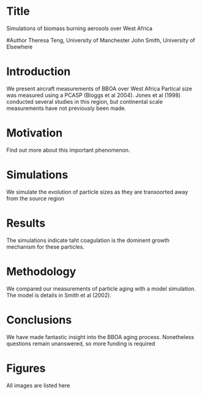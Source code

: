 # Title
Simulations of biomass burning aerosols over West Africa

#Author
Theresa Teng, University of Manchester
John Smith, University of Elsewhere

# Introduction
We present aircraft measurements of BBOA over West Africa
Partical size was measured using a PCASP (Bloggs et al 2004).
Jones et al (1998) conducted several studies in this region, but continental scale measurements have not previously been made.

# Motivation
Find out more about this important phenomenon.

# Simulations
We simulate the evolution of particle sizes as they are transoorted away from the source region

# Results
The simulations indicate taht coagulation is the dominent growth mechanism for these particles.


# Methodology
We compared our measurements of particle aging with a model simulation. The model is details in Smith et al (2002).

# Conclusions
We have made fantastic insight into the BBOA aging process.
Nonetheless questions remain unanswered, 
so more funding is required

# Figures
All images are listed here